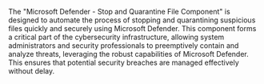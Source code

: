 The "Microsoft Defender - Stop and Quarantine File Component" is designed to automate the process of stopping and quarantining suspicious files quickly and securely using Microsoft Defender. This component forms a critical part of the cybersecurity infrastructure, allowing system administrators and security professionals to preemptively contain and analyze threats, leveraging the robust capabilities of Microsoft Defender. This ensures that potential security breaches are managed effectively without delay.
